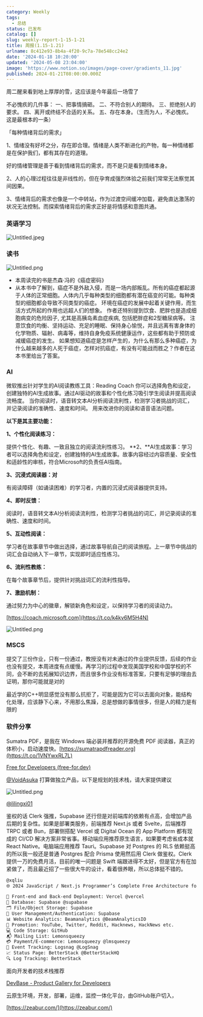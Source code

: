 ```yaml
---
category: Weekly
tags:
  - 总结
status: 已发布
catalog: []
slug: weekly-report-1-15-1-21
title: 周报(1.15-1.21)
urlname: 8c412e93-8b4a-4f20-9c7a-78e548cc24e2
date: '2024-01-18 10:20:00'
updated: '2024-05-08 23:04:00'
image: 'https://www.notion.so/images/page-cover/gradients_11.jpg'
published: 2024-01-21T08:00:00.000Z
---
```


周二醒来看到地上厚厚的雪，这应该是今年最后一场雪了


不必愧疚的几件事：
一、把事情搞砸。
二、不符合别人的期待。
三、拒绝别人的要求。
四、离开或终结不合适的关系。
五、存在本身。（生而为人，不必愧疚。这是最根本的一条）


「每种情绪背后的需求」


1、情绪没有好坏之分，存在即合理。情绪是人类不断进化的产物，每一种情绪都是在保护我们，都有其存在的道理。


好的情绪管理是善于看到情绪背后的需求，而不是只是看到情绪本身。


2、人的心理过程往往是非线性的，但在孕育成强烈体验之前我们常常无法察觉其间因果。


3、情绪背后的需求也像是一个中转站，作为过渡空间缓冲加载，避免直达激荡的状况无法控制。而探索情绪背后的需求正好是将情感和意图共通。


### 英语学习


![Untitled.jpeg](https://prod-files-secure.s3.us-west-2.amazonaws.com/5d24fe63-e567-4804-86f9-9fdc62e13082/faec46dc-9da5-4799-b905-c316418f1168/Untitled.jpeg?X-Amz-Algorithm=AWS4-HMAC-SHA256&X-Amz-Content-Sha256=UNSIGNED-PAYLOAD&X-Amz-Credential=ASIAZI2LB466TM4V63HZ%2F20250322%2Fus-west-2%2Fs3%2Faws4_request&X-Amz-Date=20250322T053758Z&X-Amz-Expires=3600&X-Amz-Security-Token=IQoJb3JpZ2luX2VjEF0aCXVzLXdlc3QtMiJIMEYCIQDNtxyO6TDriNBJF6NApcHKFysyxxUtGVDE6FuQ%2BtVXCQIhAMeqnh98%2BFKDXX6zNZ2EPu8yUmCK6yLSo3dgyoQ0hdQ3KogECLb%2F%2F%2F%2F%2F%2F%2F%2F%2F%2FwEQABoMNjM3NDIzMTgzODA1Igzw%2FjMfqeny0RvMhLMq3AM3BM2LqNL%2B6saOM3FGQZTQTVU0q2lmitjucGkUOh5PLhABXoRR7mTv%2B20gcM4tnPuZDXQSrV6mb%2F2yGh3xdW34W1%2B5sjDTKIL3M7fdQGOj5NOIFhCwFlfUgnjxLzxUosjQFgPGltTiuPdZrkODVE2gDCtszg3ngMYB5EVU2yIJpY9dy4l2b7yVt0FBYixpdk3mFLhuDVfJ1qZ%2BddhUtj9wVYxcwy9%2FIqJOE9ZcPPJBXFDF6mfTrHOXX4wZgoQFstCX3v05BJnxWZsbXe%2BR113GpnisrlQJ2hD%2B%2FAxy48mcyt35iGo6skyZwkfOZfCCts9QYWTHdUm8Ha8eqFCnPjR%2F0dCmbGXeoOC4LTpY%2BQLa5JiM4WJhQH6chz%2BpFN6ZMqCk%2Bg%2B2dobRg61DtMRvTUdyqEJZEhibnslP4b9rsLfcWXL%2F3bmGVNPogaFWh7LQjYqKOxGvK%2FVbq3BFY7qone4PlM96SOqS4NR9gRjIdkksa6uYruXLLcwsm8KzXHU7JECBYXxRJx6QdgLpusxZRli5hZzlQI%2FPQgpOaLLiPS9lEJyExGljYmuPRlIfWqtSZcagbo7FwNKqTQQpjRMw2GC86zv5oovCUfcCkCYCt%2FT6301ngNVfTLxh0jWJ8DCVifm%2BBjqkAZ0GyGjXifR9dDOiRr8M2YO%2Fj3oERJp6J1aX%2Fz0AqruPBNlgTRT%2FXghSQqXJE38kijNONqGukZdXh2IMPKQi2JaKPWPq5tQyPNpEFP9GkPk%2BQ0fgmicyTc1x5aui4pPwPqNWThlJxkxk9CSIKlL4Ip5XbjrIFp0rRbh8KlGoQMTleD6siPptpRIUus27iLvmcUd4hwlzgzXJcNMk0G9W%2FMZZWOBt&X-Amz-Signature=d5befdbbff40d5f2170f31b05879e8e18ea263cfbc9ae6150502c2fc65f2c431&X-Amz-SignedHeaders=host&x-id=GetObject)


### 读书


![Untitled.png](https://prod-files-secure.s3.us-west-2.amazonaws.com/5d24fe63-e567-4804-86f9-9fdc62e13082/08aff459-da99-4ed5-87c6-1f4c95b62ac3/Untitled.png?X-Amz-Algorithm=AWS4-HMAC-SHA256&X-Amz-Content-Sha256=UNSIGNED-PAYLOAD&X-Amz-Credential=ASIAZI2LB466TM4V63HZ%2F20250322%2Fus-west-2%2Fs3%2Faws4_request&X-Amz-Date=20250322T053758Z&X-Amz-Expires=3600&X-Amz-Security-Token=IQoJb3JpZ2luX2VjEF0aCXVzLXdlc3QtMiJIMEYCIQDNtxyO6TDriNBJF6NApcHKFysyxxUtGVDE6FuQ%2BtVXCQIhAMeqnh98%2BFKDXX6zNZ2EPu8yUmCK6yLSo3dgyoQ0hdQ3KogECLb%2F%2F%2F%2F%2F%2F%2F%2F%2F%2FwEQABoMNjM3NDIzMTgzODA1Igzw%2FjMfqeny0RvMhLMq3AM3BM2LqNL%2B6saOM3FGQZTQTVU0q2lmitjucGkUOh5PLhABXoRR7mTv%2B20gcM4tnPuZDXQSrV6mb%2F2yGh3xdW34W1%2B5sjDTKIL3M7fdQGOj5NOIFhCwFlfUgnjxLzxUosjQFgPGltTiuPdZrkODVE2gDCtszg3ngMYB5EVU2yIJpY9dy4l2b7yVt0FBYixpdk3mFLhuDVfJ1qZ%2BddhUtj9wVYxcwy9%2FIqJOE9ZcPPJBXFDF6mfTrHOXX4wZgoQFstCX3v05BJnxWZsbXe%2BR113GpnisrlQJ2hD%2B%2FAxy48mcyt35iGo6skyZwkfOZfCCts9QYWTHdUm8Ha8eqFCnPjR%2F0dCmbGXeoOC4LTpY%2BQLa5JiM4WJhQH6chz%2BpFN6ZMqCk%2Bg%2B2dobRg61DtMRvTUdyqEJZEhibnslP4b9rsLfcWXL%2F3bmGVNPogaFWh7LQjYqKOxGvK%2FVbq3BFY7qone4PlM96SOqS4NR9gRjIdkksa6uYruXLLcwsm8KzXHU7JECBYXxRJx6QdgLpusxZRli5hZzlQI%2FPQgpOaLLiPS9lEJyExGljYmuPRlIfWqtSZcagbo7FwNKqTQQpjRMw2GC86zv5oovCUfcCkCYCt%2FT6301ngNVfTLxh0jWJ8DCVifm%2BBjqkAZ0GyGjXifR9dDOiRr8M2YO%2Fj3oERJp6J1aX%2Fz0AqruPBNlgTRT%2FXghSQqXJE38kijNONqGukZdXh2IMPKQi2JaKPWPq5tQyPNpEFP9GkPk%2BQ0fgmicyTc1x5aui4pPwPqNWThlJxkxk9CSIKlL4Ip5XbjrIFp0rRbh8KlGoQMTleD6siPptpRIUus27iLvmcUd4hwlzgzXJcNMk0G9W%2FMZZWOBt&X-Amz-Signature=30f38e812256a12dfb3d4b1df2c708cad620b170d3dc1d9c4fa1676c96f56093&X-Amz-SignedHeaders=host&x-id=GetObject)

- 本周读完的书是杰森·冯的《癌症密码》
- 从本书中了解到，癌症不是外敌入侵，而是一场内部叛乱。所有的癌症都起源于人体的正常细胞。人体内几乎每种类型的细胞都有潜在癌变的可能。每种类型的细胞都会导致不同类型的癌症。
环境在癌症的发展中起着关键作用，而生活方式所起的作用也远超人们的想象。
作者还特别提到饮食、肥胖也是造成细胞病变的危险因子, 尤其是高胰岛素血症疾病, 包括肥胖症和2型糖尿病等。
注意饮食的均衡、坚持运动、充足的睡眠、保持身心愉悦，并且远离有害身体的化学物质、辐射、病毒等，维持自身免疫系统健康运作，这些都有助于预防或减缓癌症的发生。
如果想知道癌症是怎样产生的，为什么有那么多种癌症，为什么越来越多的人死于癌症，怎样对抗癌症，有没有可能战而胜之？作者在这本书里给出了答案。

### AI


微软推出针对学生的AI阅读教练工具：Reading Coach
你可以选择角色和设定，创建独特的AI生成故事。通过AI驱动的故事和个性化练习吸引学生阅读并提高阅读流畅度。
当你阅读时，语音转文本AI分析阅读流利性，检测学习者挑战的词汇，并记录阅读的准确性、速度和时间。
用来改进你的阅读和语音语法问题。


**以下是其主要功能：**


**1、个性化阅读练习：**


提供个性化、有趣、一致且独立的阅读流利性练习。
**2、**AI生成故事：学习者可以选择角色和设定，创建独特的AI生成故事。故事内容经过内容质量、安全性和适龄性的审核，符合Microsoft的负责任AI指南。


**3、沉浸式阅读器：对**


有阅读障碍（如诵读困难）的学习者，内置的沉浸式阅读器提供支持。


**4、即时反馈：**


阅读时，语音转文本AI分析阅读流利性，检测学习者挑战的词汇，并记录阅读的准确性、速度和时间。


**5、互动性阅读：**


学习者在故事章节中做出选择，通过故事导航自己的阅读旅程。上一章节中挑战的词汇会自动纳入下一章节，实现即时适应性练习。


**6、流利性教练：**


在每个故事章节后，提供针对挑战词汇的流利性指导。


**7、激励机制：**


通过努力为中心的徽章，解锁新角色和设定，以保持学习者的阅读动力。


[https://coach.microsoft.com](https://t.co/k4kv6M5H4N)


![Untitled.png](https://prod-files-secure.s3.us-west-2.amazonaws.com/5d24fe63-e567-4804-86f9-9fdc62e13082/8f53d036-0cfc-469d-a837-f15107675ae4/Untitled.png?X-Amz-Algorithm=AWS4-HMAC-SHA256&X-Amz-Content-Sha256=UNSIGNED-PAYLOAD&X-Amz-Credential=ASIAZI2LB466TM4V63HZ%2F20250322%2Fus-west-2%2Fs3%2Faws4_request&X-Amz-Date=20250322T053758Z&X-Amz-Expires=3600&X-Amz-Security-Token=IQoJb3JpZ2luX2VjEF0aCXVzLXdlc3QtMiJIMEYCIQDNtxyO6TDriNBJF6NApcHKFysyxxUtGVDE6FuQ%2BtVXCQIhAMeqnh98%2BFKDXX6zNZ2EPu8yUmCK6yLSo3dgyoQ0hdQ3KogECLb%2F%2F%2F%2F%2F%2F%2F%2F%2F%2FwEQABoMNjM3NDIzMTgzODA1Igzw%2FjMfqeny0RvMhLMq3AM3BM2LqNL%2B6saOM3FGQZTQTVU0q2lmitjucGkUOh5PLhABXoRR7mTv%2B20gcM4tnPuZDXQSrV6mb%2F2yGh3xdW34W1%2B5sjDTKIL3M7fdQGOj5NOIFhCwFlfUgnjxLzxUosjQFgPGltTiuPdZrkODVE2gDCtszg3ngMYB5EVU2yIJpY9dy4l2b7yVt0FBYixpdk3mFLhuDVfJ1qZ%2BddhUtj9wVYxcwy9%2FIqJOE9ZcPPJBXFDF6mfTrHOXX4wZgoQFstCX3v05BJnxWZsbXe%2BR113GpnisrlQJ2hD%2B%2FAxy48mcyt35iGo6skyZwkfOZfCCts9QYWTHdUm8Ha8eqFCnPjR%2F0dCmbGXeoOC4LTpY%2BQLa5JiM4WJhQH6chz%2BpFN6ZMqCk%2Bg%2B2dobRg61DtMRvTUdyqEJZEhibnslP4b9rsLfcWXL%2F3bmGVNPogaFWh7LQjYqKOxGvK%2FVbq3BFY7qone4PlM96SOqS4NR9gRjIdkksa6uYruXLLcwsm8KzXHU7JECBYXxRJx6QdgLpusxZRli5hZzlQI%2FPQgpOaLLiPS9lEJyExGljYmuPRlIfWqtSZcagbo7FwNKqTQQpjRMw2GC86zv5oovCUfcCkCYCt%2FT6301ngNVfTLxh0jWJ8DCVifm%2BBjqkAZ0GyGjXifR9dDOiRr8M2YO%2Fj3oERJp6J1aX%2Fz0AqruPBNlgTRT%2FXghSQqXJE38kijNONqGukZdXh2IMPKQi2JaKPWPq5tQyPNpEFP9GkPk%2BQ0fgmicyTc1x5aui4pPwPqNWThlJxkxk9CSIKlL4Ip5XbjrIFp0rRbh8KlGoQMTleD6siPptpRIUus27iLvmcUd4hwlzgzXJcNMk0G9W%2FMZZWOBt&X-Amz-Signature=29a240b580cb2e22298044d3796193fea720693577b7c300c5c1942f4fb43994&X-Amz-SignedHeaders=host&x-id=GetObject)


### MSCS


提交了三份作业，只有一份通过，教授没有对未通过的作业提供反馈，后续的作业也没有提交，本周进度有点缓慢。再学习的过程中发现美国学校和中国学校的不同，会不断的去拓展知识边界，而且很多作业没有标准答案，只要有足够的理由去证明，那你可能就是对的


最近学的C++明显感觉没有那么抗拒了，可能是因为它可以去面向对象，能结构化处理，应该静下心来，不用那么焦躁，总是想做的事情很多，但是人的精力是有限的


### 软件分享


Sumatra PDF，是我在 Windows 端必装并推荐的开源免费 PDF 阅读器，真正的体积小，启动速度快。[https://sumatrapdfreader.org](https://t.co/1VNYwxRL7L)


[Free for Developers (free-for.dev)](https://free-for.dev/#/)


[@VoidAsuka](https://twitter.com/VoidAsuka) 打算做独立产品，以下是规划的技术栈，请大家提供建议


![Untitled.png](https://prod-files-secure.s3.us-west-2.amazonaws.com/5d24fe63-e567-4804-86f9-9fdc62e13082/93561a3c-b2bc-4a43-bbc5-67e3f740ed5e/Untitled.png?X-Amz-Algorithm=AWS4-HMAC-SHA256&X-Amz-Content-Sha256=UNSIGNED-PAYLOAD&X-Amz-Credential=ASIAZI2LB466TM4V63HZ%2F20250322%2Fus-west-2%2Fs3%2Faws4_request&X-Amz-Date=20250322T053758Z&X-Amz-Expires=3600&X-Amz-Security-Token=IQoJb3JpZ2luX2VjEF0aCXVzLXdlc3QtMiJIMEYCIQDNtxyO6TDriNBJF6NApcHKFysyxxUtGVDE6FuQ%2BtVXCQIhAMeqnh98%2BFKDXX6zNZ2EPu8yUmCK6yLSo3dgyoQ0hdQ3KogECLb%2F%2F%2F%2F%2F%2F%2F%2F%2F%2FwEQABoMNjM3NDIzMTgzODA1Igzw%2FjMfqeny0RvMhLMq3AM3BM2LqNL%2B6saOM3FGQZTQTVU0q2lmitjucGkUOh5PLhABXoRR7mTv%2B20gcM4tnPuZDXQSrV6mb%2F2yGh3xdW34W1%2B5sjDTKIL3M7fdQGOj5NOIFhCwFlfUgnjxLzxUosjQFgPGltTiuPdZrkODVE2gDCtszg3ngMYB5EVU2yIJpY9dy4l2b7yVt0FBYixpdk3mFLhuDVfJ1qZ%2BddhUtj9wVYxcwy9%2FIqJOE9ZcPPJBXFDF6mfTrHOXX4wZgoQFstCX3v05BJnxWZsbXe%2BR113GpnisrlQJ2hD%2B%2FAxy48mcyt35iGo6skyZwkfOZfCCts9QYWTHdUm8Ha8eqFCnPjR%2F0dCmbGXeoOC4LTpY%2BQLa5JiM4WJhQH6chz%2BpFN6ZMqCk%2Bg%2B2dobRg61DtMRvTUdyqEJZEhibnslP4b9rsLfcWXL%2F3bmGVNPogaFWh7LQjYqKOxGvK%2FVbq3BFY7qone4PlM96SOqS4NR9gRjIdkksa6uYruXLLcwsm8KzXHU7JECBYXxRJx6QdgLpusxZRli5hZzlQI%2FPQgpOaLLiPS9lEJyExGljYmuPRlIfWqtSZcagbo7FwNKqTQQpjRMw2GC86zv5oovCUfcCkCYCt%2FT6301ngNVfTLxh0jWJ8DCVifm%2BBjqkAZ0GyGjXifR9dDOiRr8M2YO%2Fj3oERJp6J1aX%2Fz0AqruPBNlgTRT%2FXghSQqXJE38kijNONqGukZdXh2IMPKQi2JaKPWPq5tQyPNpEFP9GkPk%2BQ0fgmicyTc1x5aui4pPwPqNWThlJxkxk9CSIKlL4Ip5XbjrIFp0rRbh8KlGoQMTleD6siPptpRIUus27iLvmcUd4hwlzgzXJcNMk0G9W%2FMZZWOBt&X-Amz-Signature=83afddb99393450ea1f2dc532c4bc5eb0c4dbd24cf96c0ad419f6c5ebe370df6&X-Amz-SignedHeaders=host&x-id=GetObject)


[@lilingxi01](https://twitter.com/lilingxi01)


鉴权的话 Clerk 强推，Supabase 还行但是对前端库的依赖有点高，会增加产品后期的复杂性。如果是部署类服务，前端推荐 Next.js 或者 Svelte，后端推荐 TRPC 或者 Bun，部署侧搭配 Vercel 或 Digital Ocean 的 App Platform 都有现成的 CI/CD 解决方案非常省事。移动端应用推荐原生语言，如果要考虑省成本就 React Native。电脑端应用推荐 Tauri。Supabase 对 Postgres 的 RLS 依赖挺高的所以我一般还是普通 Postgres 配合 Prisma 使用然后用 Clerk 做鉴权。Clerk 提供一万的免费月活，目前的唯一问题是 Swift 端跟进得不太好，但是官方有在加紧做了，而且最近招了一些很大牛的设计，看着很养眼，所以总体挺不错的。


```markdown
@xqliu
🌐 2024 JavaScript / Next.js Programmer’s Complete Free Architecture for solo entrepreneur:

🔧 Front-end and Back-end Deployment: Vercel @vercel
💾 Database: Supabase @supabase
🗂️ File/Object Storage: Supabase
👥 User Management/Authentication: Supabase
📊 Website Analytics: Beamanalytics @BeamAnalyticsIO
📣 Promotion: YouTube, Twitter, Reddit, Hacknews, HackNews etc. 
💻 Code Storage: GitHub
📬 Mailing List: Lemonsqueezy
💳 Payment/E-commerce: Lemonsqueezy @lmsqueezy
📌 Event Tracking: Logsnag @LogSnag
📈 Status Page: BetterStack @BetterStackHQ
🔍 Log Tracking: BetterStack
```


面向开发者的技术栈推荐


[DevBase - Product Gallery for Developers](https://devbase.fyi/)


云原生环境，开发，部署，运维，监控一体化平台，由GitHub账户切入，


[https://zeabur.com/](https://zeabur.com/)

